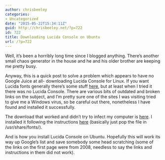 ```yaml
---
author: chrisbeeley
categories:
- Uncategorized
date: "2015-05-22T15:34:11Z"
guid: http://chrisbeeley.net/?p=722
id: 722
title: Downloading Lucida Console on Ubuntu
url: /?p=722
---
```


Well, it’s been a horribly long time since I blogged anything. There’s another small chaos generator in the house and he and his older brother are keeping me pretty busy.

Anyway, this is a quick post to solve a problem which appears to have no Google Juice at all- downloading Lucida Console for Linux. If you want Lucida fonts generally there’s some stuff [here](http://askubuntu.com/questions/98579/how-do-i-get-lucida-fonts), but at least when I tried it there was no Lucida Console. There are various bits of outdated and broken links on the subject, and I’m pretty sure one of the sites I was visiting tried to give me a Windows virus, so be careful out there, nonetheless I have found and installed it successfully.

The download that worked and didn’t try to infect my computer is [here](http://www.freefontsdb.com/detail/2248/Lucida-Console). I installed it following the instructions [here](https://wiki.ubuntu.com/Fonts) (basically just pop the file in /usr/share/fonts/).

And is how you install Lucida Console on Ubuntu. Hopefully this will work its way up Google’s list and save somebody some head scratching (some of the links on the first page were from 2008, needless to say the links and instructions in them did not work).